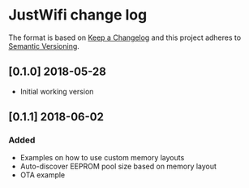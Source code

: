 # JustWifi change log

The format is based on [Keep a Changelog](http://keepachangelog.com/)
and this project adheres to [Semantic Versioning](http://semver.org/).

## [0.1.0] 2018-05-28
- Initial working version

## [0.1.1] 2018-06-02
### Added
- Examples on how to use custom memory layouts
- Auto-discover EEPROM pool size based on memory layout
- OTA example
